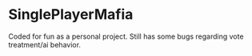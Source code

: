 # SinglePlayerMafia
Coded for fun as a personal project. Still has some bugs regarding vote treatment/ai behavior.

